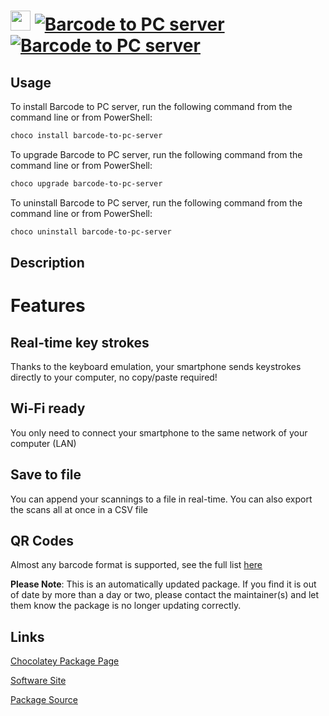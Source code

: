 ﻿# <img src="https://cdn.jsdelivr.net/gh/mkevenaar/chocolatey-packages@0be2256749eb0618e325047a83c26f63ec96aeb9/icons/barcode-to-pc-server.png" width="32" height="32"/> [![Barcode to PC server](https://img.shields.io/chocolatey/v/barcode-to-pc-server.svg?label=Barcode+to+PC+server)](https://community.chocolatey.org/packages/barcode-to-pc-server) [![Barcode to PC server](https://img.shields.io/chocolatey/dt/barcode-to-pc-server.svg)](https://community.chocolatey.org/packages/barcode-to-pc-server)

## Usage

To install Barcode to PC server, run the following command from the command line or from PowerShell:

```powershell
choco install barcode-to-pc-server
```

To upgrade Barcode to PC server, run the following command from the command line or from PowerShell:

```powershell
choco upgrade barcode-to-pc-server
```

To uninstall Barcode to PC server, run the following command from the command line or from PowerShell:

```powershell
choco uninstall barcode-to-pc-server
```

## Description

# Features

## Real-time key strokes

Thanks to the keyboard emulation, your smartphone sends keystrokes directly to your computer, no copy/paste required!

## Wi-Fi ready

You only need to connect your smartphone to the same network of your computer (LAN)

## Save to file

You can append your scannings to a file in real-time. You can also export the scans all at once in a CSV file

## QR Codes

Almost any barcode format is supported, see the full list [here](https://github.com/phonegap/phonegap-plugin-barcodescanner#using-the-plugin)

**Please Note**: This is an automatically updated package. If you find it is
out of date by more than a day or two, please contact the maintainer(s) and
let them know the package is no longer updating correctly.


## Links

[Chocolatey Package Page](https://community.chocolatey.org/packages/barcode-to-pc-server)

[Software Site](https://barcodetopc.com/)

[Package Source](https://github.com/mkevenaar/chocolatey-packages/tree/master/automatic/barcode-to-pc-server)

